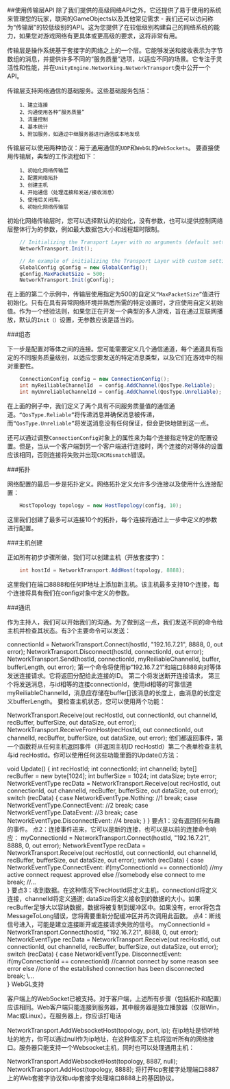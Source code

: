 ##使用传输层API
除了我们提供的高级网络API之外，它还提供了易于使用的系统来管理您的玩家，联网的GameObjects以及其他常见需求 - 我们还可以访问称为“传输层”的较低级别的API。这为您提供了在较低级别构建自己的网络系统的能力，如果您对游戏网络有更具体或更高级的要求，这将非常有用。

传输层是操作系统基于套接字的网络之上的一个层。它能够发送和接收表示为字节数组的消息，并提供许多不同的“服务质量”选项，以适应不同的场景。它专注于灵活性和性能，并在`UnityEngine.Networking.NetworkTransport`类中公开一个API。

传输层支持网络通信的基础服务。这些基础服务包括：

```
    1、建立连接
    2、沟通使用各种“服务质量”
    3、流量控制
    4、基本统计
    5、附加服务，如通过中继服务器进行通信或本地发现
```

传输层可以使用两种协议：用于通用通信的`UDP`和`WebGL`的`WebSockets`。
要直接使用传输层，典型的工作流程如下：

```
    1、初始化网络传输层
    2、配置网络拓扑
    3、创建主机
    4、开始通信（处理连接和发送/接收消息）
    5、使用后关闭库。
    6、初始化网络传输层
```

初始化网络传输层时，您可以选择默认的初始化，没有参数，也可以提供控制网络层整体行为的参数，例如最大数据包大小和线程超时限制。

```csharp
    // Initializing the Transport Layer with no arguments (default settings)
    NetworkTransport.Init();
```
```csharp
    // An example of initializing the Transport Layer with custom settings
    GlobalConfig gConfig = new GlobalConfig();
    gConfig.MaxPacketSize = 500;
    NetworkTransport.Init(gConfig);
```

在上面的第二个示例中，传输层使用指定为500的自定义`“MaxPacketSize”`值进行初始化。只有在具有异常网络环境并熟悉所需的特定设置时，才应使用自定义初始值。作为一个经验法则，如果您正在开发一个典型的多人游戏，旨在通过互联网播放，默认的`Init（）`设置，无参数应该是适当的。

###组态

下一步是配置对等体之间的连接。您可能需要定义几个通信通道，每个通道具有指定的不同服务质量级别，以适应您要发送的特定消息类型，以及它们在游戏中的相对重要性。

```csharp
    ConnectionConfig config = new ConnectionConfig();
    int myReiliableChannelId  = config.AddChannel(QosType.Reliable);
    int myUnreliableChannelId = config.AddChannel(QosType.Unreliable);
```

在上面的例子中，我们定义了两个具有不同服务质量值的通信通道。`“QosType.Reliable”`将传递消息并确保消息被传递，而`“QosType.Unreliable”`将发送消息没有任何保证，但会更快地做到这一点。

还可以通过调整`ConnectionConfig`对象上的属性来为每个连接指定特定的配置设置。但是，当从一个客户端到另一个客户端进行连接时，两个连接的对等体的设置应该相同，否则连接将失败并出现`CRCMismatch`错误。

###拓扑

网络配置的最后一步是拓扑定义。网络拓扑定义允许多少连接以及使用什么连接配置：

```csharp
    HostTopology topology = new HostTopology(config, 10);
```

这里我们创建了最多可以连接10个的拓扑，每个连接将通过上一步中定义的参数进行配置。

###主机创建

正如所有初步步骤所做，我们可以创建主机（开放套接字）：

```csharp
    int hostId = NetworkTransport.AddHost(topology, 8888);
```

这里我们在端口8888和任何IP地址上添加新主机。该主机最多支持10个连接，每个连接将具有我们在config对象中定义的参数。

###通讯

作为主持人，我们可以开始我们的沟通。为了做到这一点，我们发送不同的命令给主机并检查其状态。有3个主要命令可以发送：

connectionId = NetworkTransport.Connect(hostId, "192.16.7.21", 8888, 0, out error);
NetworkTransport.Disconnect(hostId, connectionId, out error);
NetworkTransport.Send(hostId, connectionId, myReiliableChannelId, buffer, bufferLength,  out error);
第一个命令将使用ip“192.16.7.21”和端口8888向对等体发送连接请求。它将返回分配给此连接的ID。
第二个将发送断开连接请求，
第三个将发送消息，与id相等的连接connectionId，使用id相等的可靠信道myReiliableChannelId，消息应存储在buffer[]该消息的长度上，由消息的长度定义bufferLength。
要检查主机状态，您可以使用两个功能：

NetworkTransport.Receive(out recHostId, out connectionId, out channelId, recBuffer, bufferSize, out dataSize, out error);
NetworkTransport.ReceiveFromHost(recHostId, out connectionId, out channelId, recBuffer, bufferSize, out dataSize, out error);
他们都返回事件，第一个函数将从任何主机返回事件（并返回主机ID recHostId）第二个表单检查主机与id recHostId。你可以使用任何这些功能里面的Update()方法：

void Update()
{
    int recHostId; 
    int connectionId; 
    int channelId; 
    byte[] recBuffer = new byte[1024]; 
    int bufferSize = 1024;
    int dataSize;
    byte error;
    NetworkEventType recData = NetworkTransport.Receive(out recHostId, out connectionId, out channelId, recBuffer, bufferSize, out dataSize, out error);
    switch (recData)
    {
        case NetworkEventType.Nothing:         //1
            break;
        case NetworkEventType.ConnectEvent:    //2
            break;
        case NetworkEventType.DataEvent:       //3
            break;
        case NetworkEventType.DisconnectEvent: //4
            break;
    }
}
要点1：没有返回任何有趣的事件。
点2：连接事件进来，它可以是新的连接，也可以是以前的连接命令响应：
myConnectionId = NetworkTransport.Connect(hostId, "192.16.7.21", 8888, 0, out error);
NetworkEventType recData = NetworkTransport.Receive(out recHostId, out connectionId, out channelId, recBuffer, bufferSize, out dataSize, out error);
switch (recData)
{
    case NetworkEventType.ConnectEvent: 
        if(myConnectionId == connectionId)
            //my active connect request approved
        else
            //somebody else connect to me
        break;
    //...   
}
要点3：收到数据。在这种情况下recHostId将定义主机，connectionId将定义连接，channelId将定义通道; dataSize将定义接收到的数据的大小。如果recBuffer足够大以容纳数据，数据将被复制到缓冲区中。如果没有，error将包含MessageToLong错误，您将需要重新分配缓冲区并再次调用此函数。
点4：断线信号进入，可能是建立连接断开或连接请求失败的信号。
myConnectionId = NetworkTransport.Connect(hostId, "192.16.7.21", 8888, 0, out error);
NetworkEventType recData = NetworkTransport.Receive(out recHostId, out connectionId, out channelId, recBuffer, bufferSize, out dataSize, out error);
switch (recData)
{
    case NetworkEventType. DisconnectEvent: 
        if(myConnectionId == connectionId)
            //cannot connect by some reason see error
        else
            //one of the established connection has been disconnected
        break;
    \\...   
}
WebGL支持

客户端上的WebSocket已被支持。对于客户端，上述所有步骤（包括拓扑和配置）应该相同。Web客户端只能连接到服务器，其中服务器是独立播放器（仅限Win，Mac或Linux）。在服务器上，你应该打电话

NetworkTransport.AddWebsocketHost(topology, port, ip);
在ip地址是侦听地址的地方，你可以通过null作为ip地址，在这种情况下主机将监听所有的网络接口。服务器只能支持一个Websocket主机，同时也可以处理通用主机：

NetworkTransport.AddWebsocketHost(topology, 8887, null);
NetworkTransport.AddHost(topology, 8888);
将打开tcp套接字处理端口8887上的Web套接字协议和udp套接字处理端口8888上的基因协议。